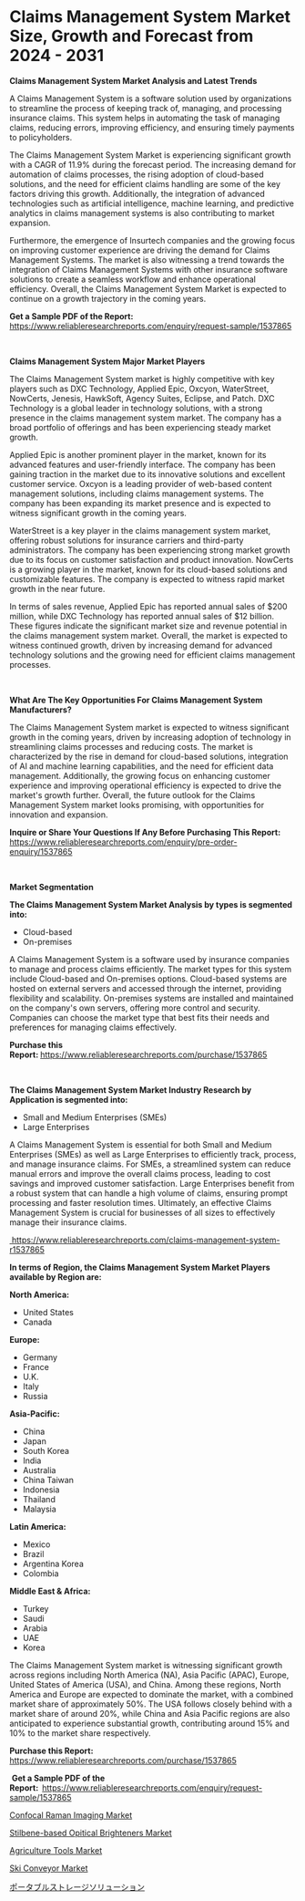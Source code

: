 <p><h1>Claims Management System Market Size, Growth and Forecast from 2024 - 2031</h1></p><p><strong>Claims Management System Market Analysis and Latest Trends</strong></p>
<p><p>A Claims Management System is a software solution used by organizations to streamline the process of keeping track of, managing, and processing insurance claims. This system helps in automating the task of managing claims, reducing errors, improving efficiency, and ensuring timely payments to policyholders.</p><p>The Claims Management System Market is experiencing significant growth with a CAGR of 11.9% during the forecast period. The increasing demand for automation of claims processes, the rising adoption of cloud-based solutions, and the need for efficient claims handling are some of the key factors driving this growth. Additionally, the integration of advanced technologies such as artificial intelligence, machine learning, and predictive analytics in claims management systems is also contributing to market expansion.</p><p>Furthermore, the emergence of Insurtech companies and the growing focus on improving customer experience are driving the demand for Claims Management Systems. The market is also witnessing a trend towards the integration of Claims Management Systems with other insurance software solutions to create a seamless workflow and enhance operational efficiency. Overall, the Claims Management System Market is expected to continue on a growth trajectory in the coming years.</p></p>
<p><strong>Get a Sample PDF of the Report:&nbsp;</strong> <a href="https://www.reliableresearchreports.com/enquiry/request-sample/1537865">https://www.reliableresearchreports.com/enquiry/request-sample/1537865</a></p>
<p>&nbsp;</p>
<p><strong>Claims Management System Major Market Players</strong></p>
<p><p>The Claims Management System market is highly competitive with key players such as DXC Technology, Applied Epic, Oxcyon, WaterStreet, NowCerts, Jenesis, HawkSoft, Agency Suites, Eclipse, and Patch. DXC Technology is a global leader in technology solutions, with a strong presence in the claims management system market. The company has a broad portfolio of offerings and has been experiencing steady market growth.</p><p>Applied Epic is another prominent player in the market, known for its advanced features and user-friendly interface. The company has been gaining traction in the market due to its innovative solutions and excellent customer service. Oxcyon is a leading provider of web-based content management solutions, including claims management systems. The company has been expanding its market presence and is expected to witness significant growth in the coming years.</p><p>WaterStreet is a key player in the claims management system market, offering robust solutions for insurance carriers and third-party administrators. The company has been experiencing strong market growth due to its focus on customer satisfaction and product innovation. NowCerts is a growing player in the market, known for its cloud-based solutions and customizable features. The company is expected to witness rapid market growth in the near future.</p><p>In terms of sales revenue, Applied Epic has reported annual sales of $200 million, while DXC Technology has reported annual sales of $12 billion. These figures indicate the significant market size and revenue potential in the claims management system market. Overall, the market is expected to witness continued growth, driven by increasing demand for advanced technology solutions and the growing need for efficient claims management processes.</p></p>
<p>&nbsp;</p>
<p><strong>What Are The Key Opportunities For Claims Management System Manufacturers?</strong></p>
<p><p>The Claims Management System market is expected to witness significant growth in the coming years, driven by increasing adoption of technology in streamlining claims processes and reducing costs. The market is characterized by the rise in demand for cloud-based solutions, integration of AI and machine learning capabilities, and the need for efficient data management. Additionally, the growing focus on enhancing customer experience and improving operational efficiency is expected to drive the market's growth further. Overall, the future outlook for the Claims Management System market looks promising, with opportunities for innovation and expansion.</p></p>
<p><strong>Inquire or Share Your Questions If Any Before Purchasing This Report:</strong> <a href="https://www.reliableresearchreports.com/enquiry/pre-order-enquiry/1537865">https://www.reliableresearchreports.com/enquiry/pre-order-enquiry/1537865</a></p>
<p>&nbsp;</p>
<p><strong>Market Segmentation</strong></p>
<p><strong>The Claims Management System Market Analysis by types is segmented into:</strong></p>
<p><ul><li>Cloud-based</li><li>On-premises</li></ul></p>
<p><p>A Claims Management System is a software used by insurance companies to manage and process claims efficiently. The market types for this system include Cloud-based and On-premises options. Cloud-based systems are hosted on external servers and accessed through the internet, providing flexibility and scalability. On-premises systems are installed and maintained on the company's own servers, offering more control and security. Companies can choose the market type that best fits their needs and preferences for managing claims effectively.</p></p>
<p><strong>Purchase this Report:&nbsp;</strong><a href="https://www.reliableresearchreports.com/purchase/1537865">https://www.reliableresearchreports.com/purchase/1537865</a></p>
<p>&nbsp;</p>
<p><strong>The Claims Management System Market Industry Research by Application is segmented into:</strong></p>
<p><ul><li>Small and Medium Enterprises (SMEs)</li><li>Large Enterprises</li></ul></p>
<p><p>A Claims Management System is essential for both Small and Medium Enterprises (SMEs) as well as Large Enterprises to efficiently track, process, and manage insurance claims. For SMEs, a streamlined system can reduce manual errors and improve the overall claims process, leading to cost savings and improved customer satisfaction. Large Enterprises benefit from a robust system that can handle a high volume of claims, ensuring prompt processing and faster resolution times. Ultimately, an effective Claims Management System is crucial for businesses of all sizes to effectively manage their insurance claims.</p></p>
<p><a href="https://www.reliableresearchreports.com/claims-management-system-r1537865">&nbsp;https://www.reliableresearchreports.com/claims-management-system-r1537865</a></p>
<p><strong>In terms of Region, the Claims Management System Market Players available by Region are:</strong></p>
<p>
    <p> <strong> North America: </strong>
        <ul>
            <li>United States</li>
            <li>Canada</li>
        </ul>
        </p> 
    <p> <strong> Europe: </strong>
        <ul>
            <li>Germany</li>
            <li>France</li>
            <li>U.K.</li>
            <li>Italy</li>
            <li>Russia</li>
        </ul>
        </p> 
    <p> <strong> Asia-Pacific: </strong>
        <ul>
            <li>China</li>
            <li>Japan</li>
            <li>South Korea</li>
            <li>India</li>
            <li>Australia</li>
            <li>China Taiwan</li>
            <li>Indonesia</li>
            <li>Thailand</li>
            <li>Malaysia</li>
        </ul>
        </p> 
    <p> <strong> Latin America: </strong>
        <ul>
            <li>Mexico</li>
            <li>Brazil</li>
            <li>Argentina Korea</li>
            <li>Colombia</li>
        </ul>
        </p> 
    <p> <strong> Middle East & Africa: </strong>
        <ul>
            <li>Turkey</li>
            <li>Saudi</li>
            <li>Arabia</li>
            <li>UAE</li>
            <li>Korea</li>
        </ul>
    </p>
    </p>
<p><p>The Claims Management System market is witnessing significant growth across regions including North America (NA), Asia Pacific (APAC), Europe, United States of America (USA), and China. Among these regions, North America and Europe are expected to dominate the market, with a combined market share of approximately 50%. The USA follows closely behind with a market share of around 20%, while China and Asia Pacific regions are also anticipated to experience substantial growth, contributing around 15% and 10% to the market share respectively.</p></p>
<p><strong>Purchase this Report: </strong><a href="https://www.reliableresearchreports.com/purchase/1537865">https://www.reliableresearchreports.com/purchase/1537865</a></p>
<p>&nbsp;<strong>Get a Sample PDF of the Report:&nbsp;&nbsp;</strong><a href="https://www.reliableresearchreports.com/enquiry/request-sample/1537865">https://www.reliableresearchreports.com/enquiry/request-sample/1537865</a></p>
<p><strong></strong></p>
<p><p><a href="https://www.linkedin.com/pulse/confocal-raman-imaging-market-segmentation-geographical-regions-xrade">Confocal Raman Imaging Market</a></p><p><a href="https://medium.com/@dereodrews76856/stilbene-based-opitical-brighteners-market-a-global-and-regional-analysis-focus-on-region-97a10ad2aec0">Stilbene-based Opitical Brighteners Market</a></p><p><a href="https://issuu.com/reportprime-2/docs/agriculture-tools-market-size-2030.pptx">Agriculture Tools Market</a></p><p><a href="https://www.linkedin.com/pulse/insights-ski-conveyor-market-size-which-expanding-47-cagr-from-cd36f">Ski Conveyor Market</a></p><p><a href="https://medium.com/@verniebarton2023/%E3%82%B0%E3%83%AD%E3%83%BC%E3%83%90%E3%83%AB-%E3%83%9D%E3%83%BC%E3%82%BF%E3%83%96%E3%83%AB%E3%82%B9%E3%83%88%E3%83%AC%E3%83%BC%E3%82%B8%E3%82%BD%E3%83%AA%E3%83%A5%E3%83%BC%E3%82%B7%E3%83%A7%E3%83%B3%E5%B8%82%E5%A0%B4%E3%81%AF-2024%E5%B9%B4%E3%81%8B%E3%82%892031%E5%B9%B4%E3%81%BE%E3%81%A7%E3%81%AE%E6%9C%9F%E9%96%93%E3%81%AB9-8-%E3%81%AEcagr%E3%81%A7%E6%88%90%E9%95%B7%E3%81%99%E3%82%8B%E3%81%A8%E4%BA%88%E6%B8%AC%E3%81%95%E3%82%8C%E3%81%A6%E3%81%84%E3%81%BE%E3%81%99-3f63a1cb2250">ポータブルストレージソリューション</a></p></p>
